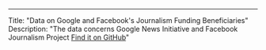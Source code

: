 ---
Title: "Data on Google and Facebook's Journalism Funding Beneficiaries"
Description: "The data concerns Google News Initiative and Facebook Journalism Project [Find it on GitHub](https://p-charis.github.io/Platform-funding-of-journalism/)"

